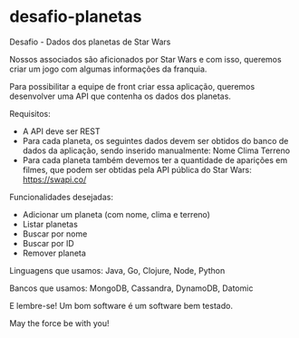 # desafio-planetas
Desafio - Dados dos planetas de Star Wars</h3>


Nossos associados são aficionados por Star Wars e com isso, queremos criar um jogo com algumas informações da franquia.
 
Para possibilitar a equipe de front criar essa aplicação, queremos desenvolver uma API que contenha os dados dos planetas.


Requisitos:

- A API deve ser REST
- Para cada planeta, os seguintes dados devem ser obtidos do banco de dados da aplicação, sendo inserido manualmente:
Nome
Clima
Terreno
- Para cada planeta também devemos ter a quantidade de aparições em filmes, que podem ser obtidas pela API pública do Star Wars:  https://swapi.co/


Funcionalidades desejadas: 

- Adicionar um planeta (com nome, clima e terreno)
- Listar planetas
- Buscar por nome
- Buscar por ID
- Remover planeta


Linguagens que usamos: Java, Go, Clojure, Node, Python

Bancos que usamos: MongoDB, Cassandra, DynamoDB, Datomic

E lembre-se! Um bom software é um software bem testado.


May the force be with you!